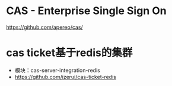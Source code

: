 # CAS - Enterprise Single Sign On
https://github.com/apereo/cas/

# cas ticket基于redis的集群
* 模块：cas-server-integration-redis
* https://github.com/izerui/cas-ticket-redis